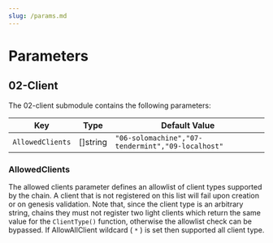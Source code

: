 ```yaml
---
slug: /params.md
---
```


# Parameters

## 02-Client

The 02-client submodule contains the following parameters:

| Key              | Type     | Default Value                                     |
| ---------------- | -------- | ------------------------------------------------- |
| `AllowedClients` | []string | `"06-solomachine","07-tendermint","09-localhost"` |

### AllowedClients

The allowed clients parameter defines an allowlist of client types supported by the chain. A client
that is not registered on this list will fail upon creation or on genesis validation. Note that,
since the client type is an arbitrary string, chains they must not register two light clients which
return the same value for the `ClientType()` function, otherwise the allowlist check can be
bypassed. If AllowAllClient wildcard ( `*` ) is set then supported all client type.
